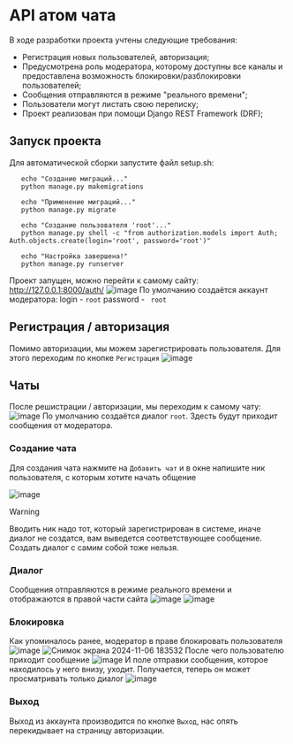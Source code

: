# API атом чата
В ходе разработки проекта учтены следующие требования:
- Регистрация новых пользователей, авторизация;
- Предусмотрена роль модератора, которому доступны все каналы и предоставлена возможность блокировки/разблокировки пользователей;
- Сообщения отправляются в режиме "реального времени";
- Пользователи могут листать свою переписку;
- Проект реализован при помощи Django REST Framework (DRF);

## Запуск проекта
Для автоматической сборки запустите файл setup.sh:
```
   echo "Создание миграций..."
   python manage.py makemigrations

   echo "Применение миграций..."
   python manage.py migrate

   echo "Создание пользователя 'root'..."
   python manage.py shell -c "from authorization.models import Auth; Auth.objects.create(login='root', password='root')"

   echo "Настройка завершена!"
   python manage.py runserver
```
Проект запущен, можно перейти к самому сайту: http://127.0.0.1:8000/auth/
![image](https://github.com/user-attachments/assets/726a4050-5633-476a-93be-eaeb9cf31379)
По умолчанию создаётся аккаунт модератора:
login - ```root```
password - ``` root```

## Регистрация / авторизация
Помимо авторизации, мы можем зарегистрировать пользователя. Для этого переходим по кнопке `Регистрация`
![image](https://github.com/user-attachments/assets/d0433b91-4726-4e5f-9fd6-dd20c6866ed3)

## Чаты
После решистрации / авторизации, мы переходим к самому чату:
![image](https://github.com/user-attachments/assets/d6af3ed4-fbb1-481a-9b95-356e142b017a)
По умолчанию создаётся диалог `root`. Здесть будут приходит сообщения от модератора.

### Создание чата
Для создания чата нажмите на `Добавить чат` и в окне напишите ник пользователя, с которым хотите начать общение

![image](https://github.com/user-attachments/assets/e7ddc6ed-5737-424d-915a-a106f270cac5)
> [!WARNING]
> Вводить ник надо тот, который зарегистрирован в системе, иначе диалог не создатся, вам выведется соответствующее сообщение.
> Создать диалог с самим собой тоже нельзя.

### Диалог
Сообщения отправляются в режиме реального времени и отображаются в правой части сайта
![image](https://github.com/user-attachments/assets/07203a19-624f-4e13-8174-a28ec17e26f0)
![image](https://github.com/user-attachments/assets/81badf24-b9a6-4ce3-bfc6-4097c78e5507)

### Блокировка
Как упоминалось ранее, модератор в праве блокировать пользователя
![image](https://github.com/user-attachments/assets/dc0e5f0c-700f-41d3-9007-1808f75829fb)
![Снимок экрана 2024-11-06 183532](https://github.com/user-attachments/assets/cbe571c2-14ae-465d-b837-e5151a076980)
После чего пользователю приходит сообщение
![image](https://github.com/user-attachments/assets/1e320653-cc35-4dae-b5a3-6b2467d40d2e)
И поле отправки сообщения, которое находилось у него внизу, уходит. Получается, теперь он может просматривать только диалог
![image](https://github.com/user-attachments/assets/76ad6613-d0a8-440c-a827-2b5dbc05a2e5)

### Выход
Выход из аккаунта производится по кнопке `Выход`, нас опять перекидывает на страницу авторизации.
